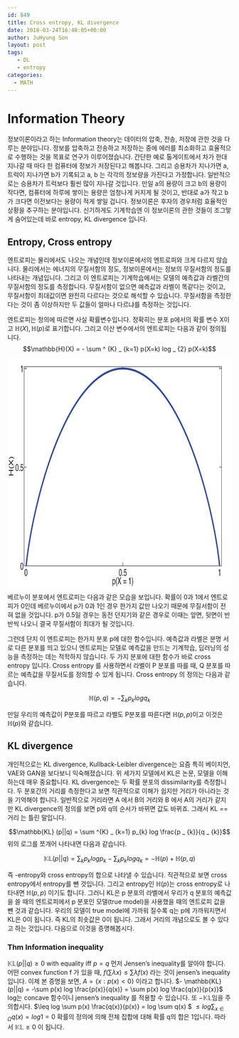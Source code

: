 ```yaml
---
id: 849
title: Cross entropy, KL divergence
date: 2018-03-24T16:48:05+00:00
author: JuHyung Son
layout: post
tags:
   - DL
   - entropy
categories:
  - MATH
---
```

<h1>Information Theory</h1>
정보이론이라고 하는 Information theory는 데이터의 압축, 전송, 저장에 관한 것을 다루는 분야입니다. 정보를 압축하고 전송하고 저장하는 중에 에러를 최소화하고 효율적으로 수행하는 것을 목표로 연구가 이루어졌습니다. 간단한 예로 톨게이트에서 차가 한대 지나갈 때 마다 한 컴퓨터에 정보가 저장된다고 해봅니다. 그리고 승용차가 지나가면 a, 트럭이 지나가면 b가 기록되고 a, b 는 각각의 정보량을 가진다고 가정합니다. 일반적으로는 승용차가 트럭보다 훨씬 많이 지나갈 것입니다. 만일 a의 용량이 크고 b의 용량이 작다면, 컴퓨터에 하루에 쌓이는 용량은 엄청나게 커지게 될 것이고, 반대로 a가 작고 b가 크다면 이전보다는 용량이 적게 쌓일 겁니다. 정보이론은 후자의 경우처럼 효율적인 상황을 추구하는 분야입니다. 신기하게도 기계학습엔 이 정보이론의 관한 것들이 조그맣게 숨어있는데 바로 entropy, KL divergence 입니다.
<h2>Entropy, Cross entropy</h2>
엔트로피는 물리에서도 나오는 개념인데 정보이론에서의 엔트로피와 크게 다르지 않습니다. 물리에서는 에너지의 무질서함의 정도, 정보이론에서는 정보의 무질서함의 정도를 나타내는 개념입니다. 그리고 이 엔트로피는 기계학습에서는 모델의 예측값과 라벨간의 무질서함의 정도를 측정합니다. 무질서함이 없으면 예측값과 라벨이 똑같다는 것이고, 무질서함이 최대값이면 완전히 다르다는 것으로 해석할 수 있습니다. 무질서함을 측정한다는 것이 좀 이상하지만 두 값들이 얼마나 다르냐를 측정하는 것입니다.

엔트로피는 정의에 따르면 사실 확률변수입니다. 정확히는 분포 p에서의 확률 변수 X이고 $\mathbb{H}(X) , \mathbb{H}(p)$로 표기합니다. 그리고 이산 변수에서의 엔트로피는 다음과 같이 정의됩니다.
$$\mathbb{H}(X) = - \sum ^ {K} _ {k=1} p(X=k) log _ {2} p(X=k)$$

<div align="center"><img class="aligncenter size-full wp-image-850" src="/wp-content/uploads/2018/03/스크린샷-2018-03-24-오후-3.38.47.png" alt="" width="824" height="522" /></div>
베르누이 분포에서 엔트로피는 다음과 같은 모습을 보입니다. 확률이 0과 1에서 엔트로피가 0인데 베르누이에서 p가 0과 1인 경우 한가지 값만 나오기 때문에 무질서함이 전혀 없을 것입니다. p가 0.5일 경우는 동전 던지기와 같은 경우로 이때는 앞면, 뒷면이 반반씩 나오니 결국 무질서함이 최대가 될 것입니다.

그런데 단지 이 엔트로피는 한가지 분포 p에 대한 함수입니다. 예측값과 라벨은 분명 서로 다른 분포를 띄고 있으니 엔트로피는 모델로 예측값을 만드는 기계학습, 딥러닝의 성능을 측정하는 데는 적학하지 않습니다. 두 가지 분포에 대한 함수가 바로 cross entropy 입니다. Cross entropy 를 사용하면서 라벨이 P 분포를 따를 때, Q 분포를 따르는 예측값을 무질서도를 정의할 수 있게 됩니다. Cross entropy 의 정의는 다음과 같습니다.

$$ \mathbb{H}(p,q) = - \sum _ {k} p _ {k} log q _ {k} $$

만일 우리의 예측값이 P분포를 따르고 라벨도 P분포를 따른다면 $\mathbb{H} (p,p)$이고 이것은 $\mathbb{H}(p)$와 같습니다.

<h2>KL divergence</h2>

개인적으로는 KL divergence, Kullback-Leibler divergence는 요즘 특히 베이지언, VAE와 GAN을 보다보니 익숙해졌습니다. 위 세가지 모델에서 KL은 논문, 모델을 이해하는데 매우 중요합니다. KL divergence는 두 확률 분포의 dissimilarity를 측정합니다. 두 분포간의 거리를 측정한다고 보면 직관적으로 이해가 쉽지만 거리가 아니라는 것을 기억해야 합니다. 일반적으로 거리라면 A 에서 B의 거리와 B 에서 A의 거리가 같지만 KL divergence의 정의를 보면 p와 q의 순서가 바뀌면 값도 바뀌죠. 그래서 KL == 거리 는 틀린 말입니다. 

$$\mathbb{KL} (p||q) = \sum ^{K} _ {k=1} p_{k} log \frac{p _ {k}}{q _ {k}}$$
위의 로그를 쪼개어 나타내면 다음과 같습니다.

$$\mathbb{KL} (p||q) = \sum_{k} p _ {k} log p _ {k} - \sum _ {k} p _ {k} log q _ {k} = - \mathbb{H}(p) + \mathbb{H}(p,q)$$

즉 -entropy와 cross entropy의 합으로 나타낼 수 있습니다. 직관적으로 보면 cross entropy에서 entropy를 뺀 것입니다. 그리고 entropy인 $\mathbb{H}(p)$는 cross entropy로 나타내면 $\mathbb{H}(p,p)$ 이기도 합니다. 그러니 KL은 p 분포의 라벨에서 우리가 q 분포의 예측값을 쓸 때의 엔트로피에서 p 분포인 모델(true model)을 사용했을 때의 엔트로피 값을 뺀 것과 같습니다. 우리의 모델이 true model에 가까워 질수록 q는 p에 가까워지면서 KL은 0이 됩니다. 즉 KL의 최솟값은 0이 됩니다. 그래서 거리의 개념으로도 볼 수 있다고 하는 것입니다. 다음으로 이것을 증명해봅시다.
<h3>Thm Information inequality</h3>

$\mathbb{KL} (p||q) \geq 0$ with equality iff $p=q$
먼저 Jensen’s inequality를 알아야 합니다. 어떤 convex function f 가 있을 때, $f(\sum \lambda x) \leq \sum \lambda f(x)$ 라는 것이 jensen’s inequality 입니다. 이제 본 증명을 보면,
$A = \{x : p(x) < 0 \}$ 이라고 합니다.
$- \mathbb{KL} (p||q) = -\sum p(x) log \frac{p(x)}{q(x)} = \sum p(x) log \frac{q(x)}{p(x)}$ log는 concave 함수이니 jensen’s inequality 를 적용할 수 있습니다. 또 $-\mathbb{KL}$임을 주의합시다.
$\leq log \sum p(x) \frac{q(x)}{p(x)} = log \sum q(x) $
$\leq log \sum_{x \in \Omega} q(x) = log 1 = 0$ 확률의 정의에 의해 전체 집합에 대해 확률 q의 합은 1입니다.
따라서 $\mathbb{KL} \geq 0$ 이 됩니다.
